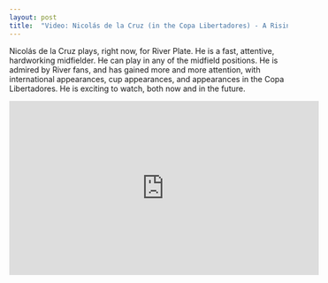 ```yaml
---
layout: post
title:  "Video: Nicolás de la Cruz (in the Copa Libertadores) - A Rising Star"
---
```


Nicolás de la Cruz plays, right now, for River Plate. He is a fast, attentive, 
hardworking midfielder. He can play in any of the midfield positions. He is 
admired by River fans, and has gained more and more attention, with 
international appearances, cup appearances, and appearances in the Copa 
Libertadores. He is exciting to watch, both now and in the future.

<iframe width="560" height="315" src="https://www.youtube.com/embed/HT-auO5NETA" frameborder="0" allow="autoplay; encrypted-media" allowfullscreen>
